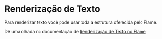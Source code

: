 # Renderização de Texto

Para renderizar texto você pode usar toda a estrutura oferecida pelo Flame.

Dê uma olhada na documentação de [Renderização de Texto no Flame](https://docs.flame-engine.org/latest/flame/rendering/text_rendering.html)
